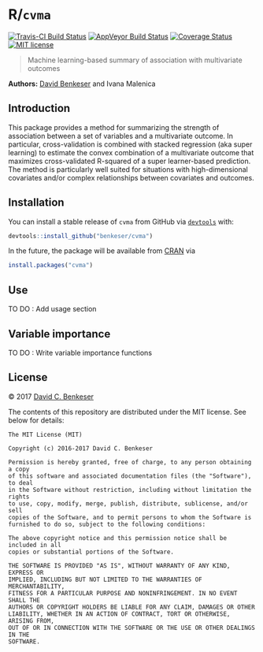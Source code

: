 
<!-- README.md is generated from README.Rmd. Please edit that file -->
R/`cvma`
========

[![Travis-CI Build Status](https://travis-ci.org/benkeser/cvma.svg?branch=master)](https://travis-ci.org/benkeser/cvma) [![AppVeyor Build Status](https://ci.appveyor.com/api/projects/status/github/benkeser/cvma?branch=master&svg=true)](https://ci.appveyor.com/project/benkeser/cvma) [![Coverage Status](https://img.shields.io/codecov/c/github/benkeser/cvma/master.svg)](https://codecov.io/github/benkeser/cvma?branch=master) [![MIT license](http://img.shields.io/badge/license-MIT-brightgreen.svg)](http://opensource.org/licenses/MIT)

> Machine learning-based summary of association with multivariate outcomes

**Authors:** [David Benkeser](https://www.benkeserstatistics.com/) and Ivana Malenica

Introduction
------------

This package provides a method for summarizing the strength of association between a set of variables and a multivariate outcome. In particular, cross-validation is combined with stacked regression (aka super learning) to estimate the convex combination of a multivariate outcome that maximizes cross-validated R-squared of a super learner-based prediction. The method is particularly well suited for situations with high-dimensional covariates and/or complex relationships between covariates and outcomes.

Installation
------------

You can install a stable release of `cvma` from GitHub via [`devtools`](https://www.rstudio.com/products/rpackages/devtools/) with:

``` r
devtools::install_github("benkeser/cvma")
```

In the future, the package will be available from [CRAN](https://cran.r-project.org/) via

``` r
install.packages("cvma")
```

Use
---

TO DO : Add usage section

Variable importance
-------------------

TO DO : Write variable importance functions

License
-------

© 2017 [David C. Benkeser](http://www.benkeserstatistics.com)

The contents of this repository are distributed under the MIT license. See below for details:

    The MIT License (MIT)

    Copyright (c) 2016-2017 David C. Benkeser

    Permission is hereby granted, free of charge, to any person obtaining a copy
    of this software and associated documentation files (the "Software"), to deal
    in the Software without restriction, including without limitation the rights
    to use, copy, modify, merge, publish, distribute, sublicense, and/or sell
    copies of the Software, and to permit persons to whom the Software is
    furnished to do so, subject to the following conditions:

    The above copyright notice and this permission notice shall be included in all
    copies or substantial portions of the Software.

    THE SOFTWARE IS PROVIDED "AS IS", WITHOUT WARRANTY OF ANY KIND, EXPRESS OR
    IMPLIED, INCLUDING BUT NOT LIMITED TO THE WARRANTIES OF MERCHANTABILITY,
    FITNESS FOR A PARTICULAR PURPOSE AND NONINFRINGEMENT. IN NO EVENT SHALL THE
    AUTHORS OR COPYRIGHT HOLDERS BE LIABLE FOR ANY CLAIM, DAMAGES OR OTHER
    LIABILITY, WHETHER IN AN ACTION OF CONTRACT, TORT OR OTHERWISE, ARISING FROM,
    OUT OF OR IN CONNECTION WITH THE SOFTWARE OR THE USE OR OTHER DEALINGS IN THE
    SOFTWARE.
